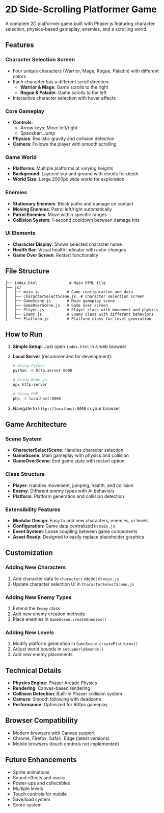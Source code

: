 # 2D Side-Scrolling Platformer Game

A complete 2D platformer game built with Phaser.js featuring character selection, physics-based gameplay, enemies, and a scrolling world.

## Features

### Character Selection Screen

- Four unique characters (Warrior, Mage, Rogue, Paladin) with different colors
- Each character has a different scroll direction:
  - **Warrior & Mage**: Game scrolls to the right
  - **Rogue & Paladin**: Game scrolls to the left
- Interactive character selection with hover effects

### Core Gameplay

- **Controls**:
  - Arrow keys: Move left/right
  - Spacebar: Jump
- **Physics**: Realistic gravity and collision detection
- **Camera**: Follows the player with smooth scrolling

### Game World

- **Platforms**: Multiple platforms at varying heights
- **Background**: Layered sky and ground with clouds for depth
- **World Size**: Large 2000px wide world for exploration

### Enemies

- **Stationary Enemies**: Block paths and damage on contact
- **Moving Enemies**: Patrol left/right automatically
- **Patrol Enemies**: Move within specific ranges
- **Collision System**: 1-second cooldown between damage hits

### UI Elements

- **Character Display**: Shows selected character name
- **Health Bar**: Visual health indicator with color changes
- **Game Over Screen**: Restart functionality

## File Structure

```
├── index.html              # Main HTML file
├── js/
│   ├── main.js            # Game configuration and data
│   ├── CharacterSelectScene.js  # Character selection screen
│   ├── GameScene.js       # Main gameplay scene
│   ├── GameOverScene.js   # Game over screen
│   ├── Player.js          # Player class with movement and physics
│   ├── Enemy.js           # Enemy class with different behaviors
│   └── Platform.js        # Platform class for level generation
```

## How to Run

1. **Simple Setup**: Just open `index.html` in a web browser
2. **Local Server** (recommended for development):

   ```bash
   # Using Python
   python -m http.server 8000

   # Using Node.js
   npx http-server

   # Using PHP
   php -S localhost:8000
   ```

3. Navigate to `http://localhost:8000` in your browser

## Game Architecture

### Scene System

- **CharacterSelectScene**: Handles character selection
- **GameScene**: Main gameplay with physics and collision
- **GameOverScene**: End game state with restart option

### Class Structure

- **Player**: Handles movement, jumping, health, and collision
- **Enemy**: Different enemy types with AI behaviors
- **Platform**: Platform generation and collision detection

### Extensibility Features

- **Modular Design**: Easy to add new characters, enemies, or levels
- **Configuration**: Game data centralized in `main.js`
- **Event System**: Loose coupling between game components
- **Asset Ready**: Designed to easily replace placeholder graphics

## Customization

### Adding New Characters

1. Add character data to `characters` object in `main.js`
2. Update character selection UI in `CharacterSelectScene.js`

### Adding New Enemy Types

1. Extend the `Enemy` class
2. Add new enemy creation methods
3. Place enemies in `GameScene.createEnemies()`

### Adding New Levels

1. Modify platform generation in `GameScene.createPlatforms()`
2. Adjust world bounds in `setupWorldBounds()`
3. Add new enemy placements

## Technical Details

- **Physics Engine**: Phaser Arcade Physics
- **Rendering**: Canvas-based rendering
- **Collision Detection**: Built-in Phaser collision system
- **Camera**: Smooth following with deadzone
- **Performance**: Optimized for 60fps gameplay

## Browser Compatibility

- Modern browsers with Canvas support
- Chrome, Firefox, Safari, Edge (latest versions)
- Mobile browsers (touch controls not implemented)

## Future Enhancements

- Sprite animations
- Sound effects and music
- Power-ups and collectibles
- Multiple levels
- Touch controls for mobile
- Save/load system
- Score system
